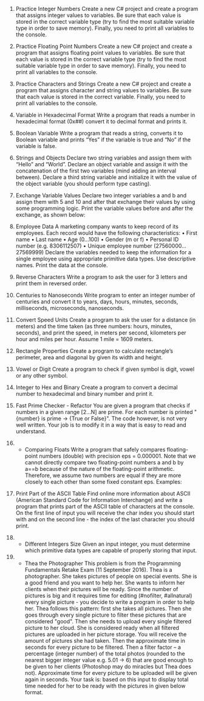 1.	Practice Integer Numbers
Create a new C# project and create a program that assigns integer values to variables. Be sure that each value is stored in the correct variable type (try to find the most suitable variable type in order to save memory). Finally, you need to print all variables to the console.

2.	Practice Floating Point Numbers
Create a new C# project and create a program that assigns floating point values to variables. Be sure that each value is stored in the correct variable type (try to find the most suitable variable type in order to save memory). Finally, you need to print all variables to the console.

3.	Practice Characters and Strings
Create a new C# project and create a program that assigns character and string values to variables. Be sure that each value is stored in the correct variable. Finally, you need to print all variables to the console.

4.	Variable in Hexadecimal Format
Write a program that reads a number in hexadecimal format (0x##) convert it to decimal format and prints it.

5.	Boolean Variable
Write a program that reads a string, converts it to Boolean variable and prints “Yes” if the variable is true and “No” if the variable is false.

6.	Strings and Objects
Declare two string variables and assign them with “Hello” and “World”. Declare an object variable and assign it with the concatenation of the first two variables (mind adding an interval between). Declare a third string variable and initialize it with the value of the object variable (you should perform type casting).

7.	Exchange Variable Values
Declare two integer variables a and b and assign them with 5 and 10 and after that exchange their values by using some programming logic. Print the variable values before and after the exchange, as shown below:

8.	Employee Data
A marketing company wants to keep record of its employees. Each record would have the following characteristics:
•	First name
•	Last name
•	Age (0...100)
•	Gender (m or f)
•	Personal ID number (e.g. 8306112507)
•	Unique employee number (27560000…27569999)
Declare the variables needed to keep the information for a single employee using appropriate primitive data types. Use descriptive names. Print the data at the console.

9.	Reverse Characters
Write a program to ask the user for 3 letters and print them in reversed order.

10.	Centuries to Nanoseconds
Write program to enter an integer number of centuries and convert it to years, days, hours, minutes, seconds, milliseconds, microseconds, nanoseconds.

11.	Convert Speed Units
Create a program to ask the user for a distance (in meters) and the time taken (as three numbers: hours, minutes, seconds), and print the speed, in meters per second, kilometers per hour and miles per hour.
Assume 1 mile = 1609 meters.

12.	Rectangle Properties
Create a program to calculate rectangle’s perimeter, area and diagonal by given its width and height.

13.	Vowel or Digit
Create a program to check if given symbol is digit, vowel or any other symbol.

14.	Integer to Hex and Binary
Create a program to convert a decimal number to hexadecimal and binary number and print it.

15.	Fast Prime Checker - Refactor
You are given a program that checks if numbers in a given range [2...N] are prime. For each number is printed "{number} is prime -> {True or False}". The code however, is not very well written. Your job is to modify it in a way that is easy to read and understand.

16.	* Comparing Floats
Write a program that safely compares floating-point numbers (double) with precision eps = 0.000001. Note that we cannot directly compare two floating-point numbers a and b by a==b because of the nature of the floating-point arithmetic. Therefore, we assume two numbers are equal if they are more closely to each other than some fixed constant eps. Examples:

17.	Print Part of the ASCII Table
Find online more information about ASCII (American Standard Code for Information Interchange) and write a program that prints part of the ASCII table of characters at the console.  On the first line of input you will receive the char index you should start with and on the second line - the index of the last character you should print.

18.	* Different Integers Size
Given an input integer, you must determine which primitive data types are capable of properly storing that input.

19.	* Thea the Photographer
This problem is from the Programming Fundamentals Retake Exam (11 September 2016).
Thea is a photographer. She takes pictures of people on special events. She is a good friend and you want to help her.
She wants to inform her clients when their pictures will be ready. Since the number of pictures is big and it requires time for editing (#nofilter, #allnatural) every single picture - you decide to write a program in order to help her.
Thea follows this pattern: first she takes all pictures. Then she goes through every single picture to filter these pictures that are considered "good". Then she needs to upload every single filtered picture to her cloud. She is considered ready when all filtered pictures are uploaded in her picture storage.
You will receive the amount of pictures she had taken. Then the approximate time in seconds for every picture to be filtered. Then a filter factor – a percentage (integer number) of the total photos (rounded to the nearest bigger integer value e.g. 5.01 -> 6) that are good enough to be given to her clients (Photoshop may do miracles but Thea does not). Approximate time for every picture to be uploaded will be given again in seconds. Your task is: based on this input to display total time needed for her to be ready with the pictures in given below format.
